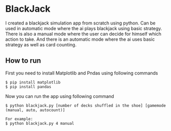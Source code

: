 # BlackJack
I created a blackjack simulation app from scratch using python.
Can be used in automatic mode where the ai plays blackjack using basic strategy.
There is also a manual mode where the user can decide for himself which action to take.
And there is an automatic mode where the ai uses basic strategy as well as card counting.

## How to run

First you need to install Matplotlib and Pndas using following commands
```
$ pip install matplotlib
$ pip install pandas
```
Now you can run the app using following command
```
$ python blackjack.py [number of decks shuffled in the shoe] [gamemode (manual, auto, autocount)]

For example:
$ python blackjack.py 4 manual
